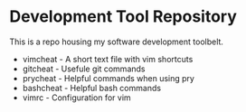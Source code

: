 Development Tool Repository
===============
This is a repo housing my software development toolbelt.

* vimcheat  - A short text file with vim shortcuts
* gitcheat  - Usefule git commands
* prycheat  - Helpful commands when using pry
* bashcheat - Helpful bash commands
* vimrc     - Configuration for vim
